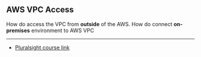 ## AWS VPC Access

How do access the VPC from __outside__ of the AWS. How do connect __on-premises__ environment to AWS VPC
 
---
* [Pluralsight course link](https://app.pluralsight.com/player?course=aws-certified-solutions-architect-associate&author=elias-khnaser&name=aws-certified-solutions-architect-associate-m4&clip=3&mode=live)

